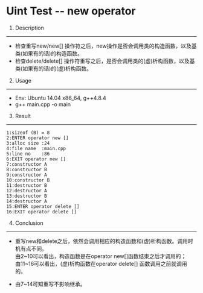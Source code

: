 Uint Test -- new operator
=====

1. Description 
------
- 检查重写new/new[] 操作符之后，new操作是否会调用类的构造函数，以及基类(如果有的话)的构造函数。
- 检查delete/delete[] 操作符重写之后，是否会调用类的(虚)析构函数，以及基类(如果有的话)的(虚)析构函数。 


2. Usage
------
- Env: Ubuntu 14.04 x86_64, g++4.8.4
- g++ main.cpp -o main

3. Result
-----

    1:sizeof (B) = 8
    2:ENTER operator new []
    3:alloc size :24
    4:file name  :main.cpp
    5:line no    :86
    6:EXIT operator new []
    7:constructor A
    8:constructor B
    9:constructor A
    10:constructor B
    11:destructor B
    12:destructor A
    13:destructor B
    14:destructor A
    15:ENTER operator delete []
    16:EXIT operator delete []


4. Conclusion
-------
- 重写new和delete之后，依然会调用相应的构造函数和(虚)析构函数。调用时机有点不同。<br>
  由2~10可以看出，构造函数是在operator new[]函数结束之后才调用的；<br>
  由11~16可以看出，(虚)析构函数在operator delete[] 函数调用之前就调用的。<br>

- 由7~14可知重写不影响继承。



